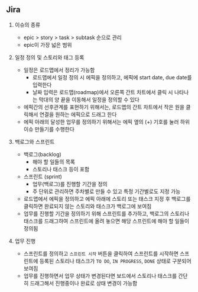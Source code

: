 ## Jira

1. 이슈의 종류
   * epic > story > task > subtask 순으로 관리
   * epic이 가장 넓은 범위


2. 일정 정의 및 스토리와 태그 등록
   * 일정은 로드맵에서 정리가 가능함
     * 로드맵에서 일정 정의 시 에픽을 정의하고, 에픽에 start date, due date를 입력한다
     * 날짜 입력은 로드맵(roadmap)에서 오른쪽 간트 차트에서 클릭 시 나타나는 막대의 양 끝을 이동해서 일정을 정의할 수 있다
   * 에픽간의 선후관계를 표현하기 위해서는, 로드맵의 간트 차트에서 작은 원을 클릭해서 연결을 원하는 에픽으로 드래그 한다
   * 에픽 아래의 달성한 업무를 정의하기 위해서는 에픽 옆의 (+) 기호를 눌러 하위 이슈 만들기를 수행한다


3. 백로그와 스프린트
   * 백로그(backlog)
     * 해야 할 일들의 목록
     * 스토리나 태스크 등이 포함
   * 스프린트 (sprint)
     * 업무(백로그)를 진행할 기간을 정의
     * 주 단위로 관리하면 주차별로 만들 수 있고 특정 기간별로도 지정 가능
   * 로드맵에서 에픽을 정의하고 에픽 아래에 스토리 또는 태스크 지정 후 백로그를 클릭하면 완료되지 않는 스토리와 태스크가 백로그에 보여짐
   * 업무를 진행할 기간을 정의하기 위해 스프린트를 추가하고, 백로그의 스토리나 태스크를 드래그하여 스프린트에 올려 놓으면 해당 스프린트에 해야 할 일들이 정의됨

4. 업무 진행
   * 스프린트를 정의하고 `스프린트 시작` 버튼을 클릭하여 스프린트를 시작하면 스프린트에 등록된 스토리나 태스크가 `TO DO`, `IN PROGRESS`, `DONE` 상태로 구분되어 보여짐
   * 업무를 진행하면서 업무 상태가 변경된다면 보드에서 스토리나 태스크를 간단히 드래그해서 진행중이나 완료로 상태 변경이 가능함